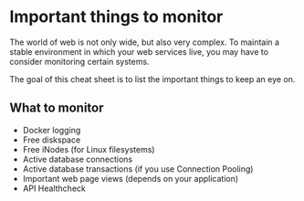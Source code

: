 # Important things to monitor

The world of web is not only wide, but also very complex. To maintain a stable environment in which your web services live, you may have to consider monitoring certain systems.

The goal of this cheat sheet is to list the important things to keep an eye on.

## What to monitor

* Docker logging
* Free diskspace
* Free iNodes (for Linux filesystems)
* Active database connections
* Active database transactions (if you use Connection Pooling)
* Important web page views (depends on your application)
* API Healthcheck
